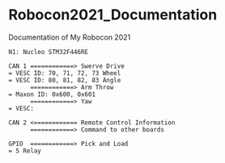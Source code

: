 # Robocon2021_Documentation
Documentation of My Robocon 2021


~~~
N1: Nucleo STM32F446RE

CAN 1 ============> Swerve Drive
= VESC ID: 70, 71, 72, 73 Wheel
= VESC ID: 80, 81, 82, 83 Angle
      ============> Arm Throw
= Maxon ID: 0x600, 0x601
      ============> Yaw
= VESC: 

CAN 2 <============ Remote Control Information
      ============> Command to other boards
      
GPIO  ============> Pick and Load
= 5 Relay
~~~
